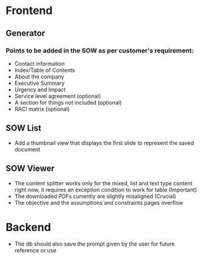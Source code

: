 # Frontend

## Generator

### Points to be added in the SOW as per customer's requirement:
- Contact information
- Index/Table of Contents
- About the company
- Executive Summary
- Urgency and Impact
- Service level agreement (optional)
- A section for things not included (optional)
- RACI matrix (optional)

## SOW List

- Add a thumbnail view that displays the first slide to represent the saved document

## SOW Viewer

- The content splitter works only for the mixed, list and text type content right now, it requires an exception condition to work for table (Important)
- The downloaded PDFs currently are slightly misaligned (Crucial)
- The objective and the assumptions and constraints pages overflow

# Backend

- The db should also save the prompt given by the user for future reference or use